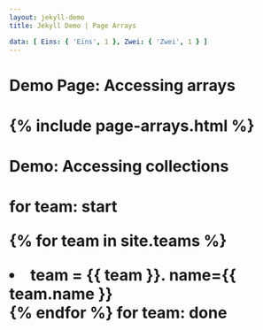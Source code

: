 ```yaml
---
layout: jekyll-demo
title: Jekyll Demo | Page Arrays

data: [ Eins: { 'Eins', 1 }, Zwei: { 'Zwei', 1 } ]
---
```

<di>
<h1>Demo Page: Accessing arrays<h1>
{% include page-arrays.html %}

<h1>Demo: Accessing collections<h1>
<b>for team: start</b>

{% for team in site.teams %}
    <li>team = {{ team }}. name={{ team.name }} </li>
{% endfor %}
<b>for team: done</b>
